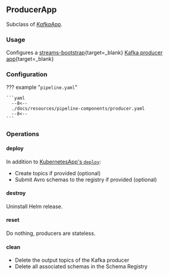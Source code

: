 ## ProducerApp

Subclass of [_KafkaApp_](kafka-app.md).

### Usage

Configures a
[streams-bootstrap](https://github.com/bakdata/streams-bootstrap){target=_blank}
[Kafka producer app](https://github.com/bakdata/streams-bootstrap#kafka-producer){target=_blank}

### Configuration

??? example "`pipeline.yaml`"

    ```yaml
      --8<--
      ./docs/resources/pipeline-components/producer.yaml
      --8<--
    ```

### Operations

#### deploy

In addition to [KubernetesApp's `deploy`](kubernetes-app.md#deploy):

- Create topics if provided (optional)
- Submit Avro schemas to the registry if provided (optional)

#### destroy

Uninstall Helm release.

#### reset

Do nothing, producers are stateless.

#### clean

- Delete the output topics of the Kafka producer
- Delete all associated schemas in the Schema Registry
